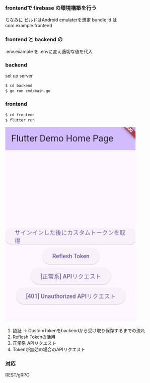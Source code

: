 
### frontendで firebase の環境構築を行う
ちなみに ビルドはAndroid emulaterを想定
bundle id は com.example.frontend 

###  frontend と backend の
.env.example を .envに変え適切な値を代入


### backend

set up server
```sh
$ cd backend
$ go run cmd/main.go
```

### frontend
```sh
$ cd frontend
$ flutter run
```

![alt text](assets/image.png)
1. 認証 → CustomTokenをbackendから受け取り保存するまでの流れ
2. Reflesh Tokenの活用 
3. 正常系 APIリクエスト
4. Tokenが無効の場合のAPIリクエスト

### 対応
REST/gRPC

